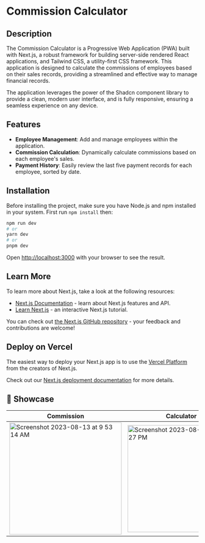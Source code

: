 # Commission Calculator

## Description
The Commission Calculator is a Progressive Web Application (PWA) built with Next.js, a robust framework for building server-side rendered React applications, and Tailwind CSS, a utility-first CSS framework. This application is designed to calculate the commissions of employees based on their sales records, providing a streamlined and effective way to manage financial records.

The application leverages the power of the Shadcn component library to provide a clean, modern user interface, and is fully responsive, ensuring a seamless experience on any device.

## Features

- **Employee Management**: Add and manage employees within the application.
- **Commission Calculation**: Dynamically calculate commissions based on each employee's sales.
- **Payment History**: Easily review the last five payment records for each employee, sorted by date.

## Installation

Before installing the project, make sure you have Node.js and npm installed in your system. First run `npm install` then:

```bash
npm run dev
# or
yarn dev
# or
pnpm dev
```

Open [http://localhost:3000](http://localhost:3000) with your browser to see the result.

## Learn More

To learn more about Next.js, take a look at the following resources:

- [Next.js Documentation](https://nextjs.org/docs) - learn about Next.js features and API.
- [Learn Next.js](https://nextjs.org/learn) - an interactive Next.js tutorial.

You can check out [the Next.js GitHub repository](https://github.com/vercel/next.js/) - your feedback and contributions are welcome!

## Deploy on Vercel

The easiest way to deploy your Next.js app is to use the [Vercel Platform](https://vercel.com/new?utm_medium=default-template&filter=next.js&utm_source=create-next-app&utm_campaign=create-next-app-readme) from the creators of Next.js.

Check out our [Next.js deployment documentation](https://nextjs.org/docs/deployment) for more details.

## 🍿 Showcase
| Commission  | Calculator |
|---           |---            |
|<img width="294" alt="Screenshot 2023-08-13 at 9 53 14 AM" align="center" src="https://github.com/Jose-Manuel18/commission-calc/assets/103284630/f6cb3e07-6487-4577-a4b9-5f2973fc30b3">|<img align="center" width="281" alt="Screenshot 2023-08-04 at 4 20 27 PM" src="https://github.com/Jose-Manuel18/movie-web-app/assets/103284630/ed349edf-70f8-4ed6-9e08-e20ed520c383">

